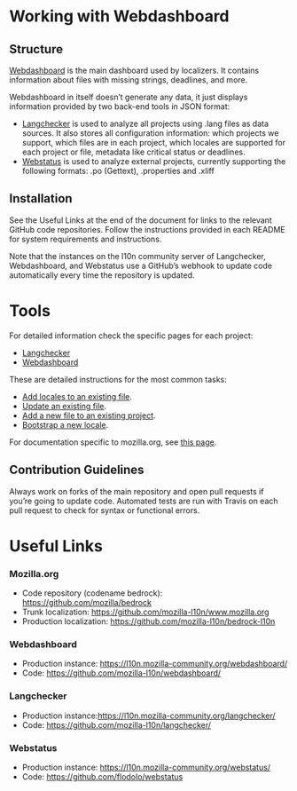 # Working with Webdashboard
## Structure
[Webdashboard] is the main dashboard used by localizers. It contains information about files with missing strings, deadlines, and more.

Webdashboard in itself doesn’t generate any data, it just displays information provided by two back-end tools in JSON format:
* [Langchecker] is used to analyze all projects using .lang files as data sources. It also stores all configuration information: which projects we support, which files are in each project, which locales are supported for each project or file, metadata like critical status or deadlines.
* [Webstatus] is used to analyze external projects, currently supporting the following formats: .po (Gettext), .properties and .xliff

## Installation
See the Useful Links at the end of the document for links to the relevant GitHub code repositories. Follow the instructions provided in each README for system requirements and instructions.

Note that the instances on the l10n community server of Langchecker, Webdashboard, and Webstatus use a GitHub’s webhook to update code automatically every time the repository is updated.

# Tools
For detailed information check the specific pages for each project:
* [Langchecker](langchecker.md)
* [Webdashboard](webdashboard.md)

These are detailed instructions for the most common tasks:
* [Add locales to an existing file](add_locales.md).
* [Update an existing file](update_existing_file.md).
* [Add a new file to an existing project](add_new_file.md).
* [Bootstrap a new locale](bootstrap_new_locale.md).

For documentation specific to mozilla.org, see [this page](../mozilla.org/README.md).

## Contribution Guidelines
Always work on forks of the main repository and open pull requests if you’re going to update code. Automated tests are run with Travis on each pull request to check for syntax or functional errors.

# Useful Links

### Mozilla.org
* Code repository (codename bedrock): https://github.com/mozilla/bedrock
* Trunk localization: https://github.com/mozilla-l10n/www.mozilla.org
* Production localization: https://github.com/mozilla-l10n/bedrock-l10n

### Webdashboard
* Production instance: https://l10n.mozilla-community.org/webdashboard/
* Code: https://github.com/mozilla-l10n/webdashboard/

### Langchecker
* Production instance:https://l10n.mozilla-community.org/langchecker/
* Code: https://github.com/mozilla-l10n/langchecker/

### Webstatus
* Production instance: https://l10n.mozilla-community.org/webstatus/
* Code: https://github.com/flodolo/webstatus

[Langchecker]: https://l10n.mozilla-community.org/langchecker/
[Webdashboard]: https://l10n.mozilla-community.org/webdashboard/
[Webstatus]: https://l10n.mozilla-community.org/webstatus/
